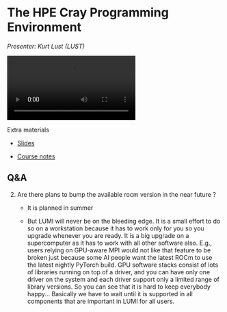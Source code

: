 # The HPE Cray Programming Environment

*Presenter: Kurt Lust (LUST)*

<video src="https://462000265.lumidata.eu/2day-20240502/recordings/02_HPE_Cray_Programming_Environment.mp4" controls="controls">
</video>
<!--
A video recording will follow.
-->

<!--
Materials will be made available after the lecture
-->

Extra materials

-   [Slides](https://462000265.lumidata.eu/2day-20240502/files/LUMI-2day-20240502-02-CPE.pdf)

-   [Course notes](02_CPE.md)


## Q&A

2.  Are there plans to bump the available rocm version in the near future ?

    -   It is planned in summer 

    -   But LUMI will never be on the bleeding edge. It is a small effort to do so 
        on a workstation because it has to work only for you so you upgrade whenever 
        you are ready. It is a big upgrade on a supercomputer as it has to work with 
        all other software also. E.g., users relying on GPU-aware MPI would not like 
        that feature to be broken just because some AI people want the latest ROCm to 
        use the latest nightly PyTorch build. GPU software stacks consist of lots of 
        libraries running on top of a driver, and you can have only one driver on the 
        system and each driver support only a limited range of library versions. 
        So you can see that it is hard to keep everybody happy... 
        Basically we have to wait until it is supported in all components that are 
        important in LUMI for all users.

